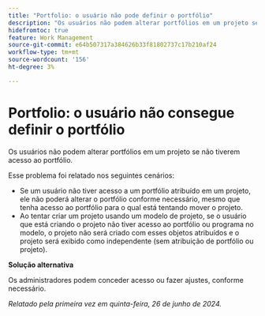 ```yaml
---
title: "Portfolio: o usuário não pode definir o portfólio"
description: "Os usuários não podem alterar portfólios em um projeto se não tiverem acesso ao portfólio."
hidefromtoc: true
feature: Work Management
source-git-commit: e64b507317a384626b33f81802737c17b210af24
workflow-type: tm+mt
source-wordcount: '156'
ht-degree: 3%

---
```



# Portfolio: o usuário não consegue definir o portfólio

Os usuários não podem alterar portfólios em um projeto se não tiverem acesso ao portfólio.

Esse problema foi relatado nos seguintes cenários:

* Se um usuário não tiver acesso a um portfólio atribuído em um projeto, ele não poderá alterar o portfólio conforme necessário, mesmo que tenha acesso ao portfólio para o qual está tentando mover o projeto.
* Ao tentar criar um projeto usando um modelo de projeto, se o usuário que está criando o projeto não tiver acesso ao portfólio ou programa no modelo, o projeto não será criado com esses objetos atribuídos e o projeto será exibido como independente (sem atribuição de portfólio ou projeto).

**Solução alternativa**

Os administradores podem conceder acesso ou fazer ajustes, conforme necessário.

_Relatado pela primeira vez em quinta-feira, 26 de junho de 2024._
